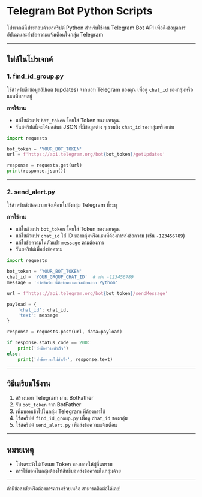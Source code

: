 # Telegram Bot Python Scripts

โปรเจกต์นี้ประกอบด้วยสคริปต์ Python สำหรับใช้งาน Telegram Bot API เพื่อดึงข้อมูลการอัปเดตและส่งข้อความแจ้งเตือนในกลุ่ม Telegram

---

## ไฟล์ในโปรเจกต์

### 1. find_id_group.py
ใช้สำหรับดึงข้อมูลอัปเดต (updates) จากบอท Telegram ของคุณ เพื่อดู `chat_id` ของกลุ่มหรือแชทที่บอทอยู่

**การใช้งาน**  
- แก้ไขตัวแปร `bot_token` โดยใส่ Token ของบอทคุณ  
- รันสคริปต์นี้จะได้ผลลัพธ์ JSON ที่มีข้อมูลต่าง ๆ รวมถึง `chat_id` ของกลุ่มหรือแชท

```python
import requests

bot_token = 'YOUR_BOT_TOKEN'
url = f'https://api.telegram.org/bot{bot_token}/getUpdates'

response = requests.get(url)
print(response.json())
```

---

### 2. send_alert.py
ใช้สำหรับส่งข้อความแจ้งเตือนไปยังกลุ่ม Telegram ที่ระบุ

**การใช้งาน**  
- แก้ไขตัวแปร `bot_token` โดยใส่ Token ของบอทคุณ  
- แก้ไขตัวแปร `chat_id` ใส่ ID ของกลุ่มหรือแชทที่ต้องการส่งข้อความ (เช่น `-123456789`)  
- แก้ไขข้อความในตัวแปร `message` ตามต้องการ  
- รันสคริปต์เพื่อส่งข้อความ

```python
import requests

bot_token = 'YOUR_BOT_TOKEN'
chat_id = 'YOUR_GROUP_CHAT_ID'  # เช่น -123456789
message = 'สวัสดีครับ นี่คือข้อความแจ้งเตือนจาก Python'

url = f'https://api.telegram.org/bot{bot_token}/sendMessage'

payload = {
    'chat_id': chat_id,
    'text': message
}

response = requests.post(url, data=payload)

if response.status_code == 200:
    print('ส่งข้อความสำเร็จ')
else:
    print('ส่งข้อความไม่สำเร็จ', response.text)
```

---

## วิธีเตรียมใช้งาน

1. สร้างบอท Telegram ผ่าน BotFather  
2. รับ `bot_token` จาก BotFather  
3. เพิ่มบอทเข้าไปในกลุ่ม Telegram ที่ต้องการใช้  
4. ใช้สคริปต์ `find_id_group.py` เพื่อดู `chat_id` ของกลุ่ม  
5. ใช้สคริปต์ `send_alert.py` เพื่อส่งข้อความแจ้งเตือน  

---

## หมายเหตุ

- โปรดระวังไม่เปิดเผย Token ของบอทให้ผู้อื่นทราบ  
- การใช้บอทในกลุ่มต้องให้สิทธิ์บอทส่งข้อความในกลุ่มด้วย  

---

ถ้ามีข้อสงสัยหรือต้องการความช่วยเหลือ สามารถติดต่อได้เลย!
